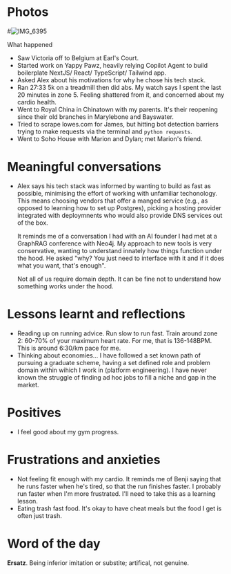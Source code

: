 # Photos

#![IMG_6395](https://github.com/user-attachments/assets/6892956b-0cc4-4575-b60f-9d7cf21f7067)

 What happened
- Saw Victoria off to Belgium at Earl's Court.
- Started work on Yappy Pawz, heavily relying Copilot Agent to build boilerplate NextJS/ React/ TypeScript/ Tailwind app.
- Asked Alex about his motivations for why he chose his tech stack.
- Ran 27:33 5k on a treadmill then did abs. My watch says I spent the last 20 minutes in zone 5. Feeling shattered from it, and concerned about my cardio health.
- Went to Royal China in Chinatown with my parents. It's their reopening since their old branches in Marylebone and Bayswater.
- Tried to scrape lowes.com for James, but hitting bot detection barriers trying to make requests via the terminal and `python requests`.
- Went to Soho House with Marion and Dylan; met Marion's friend.

# Meaningful conversations
- Alex says his tech stack was informed by wanting to build as fast as possible, minimising the effort of working with unfamiliar techonology. This means choosing vendors that offer a manged service (e.g., as opposed to learning how to set up Postgres), picking a hosting provider integrated with deploymnents who would also provide DNS services out of the box.

    It reminds me of a conversation I had with an AI founder I had met at a GraphRAG conference with Neo4j. My approach to new tools is very conservative, wanting to understand innately how things function under the hood. He asked "why? You just need to interface with it and if it does what you want, that's enough".

    Not all of us require domain depth. It can be fine not to understand how something works under the hood.

# Lessons learnt and reflections
- Reading up on running advice. Run slow to run fast. Train around zone 2: 60-70% of your maximum heart rate. For me, that is 136-148BPM. This is around 6:30/km pace for me.
- Thinking about economies... I have followed a set known path of pursuing a graduate scheme, having a set defined role and problem domain within wihich I work in (platform engineering). I have never known the struggle of finding ad hoc jobs to fill a niche and gap in the market.

# Positives
- I feel good about my gym progress.

# Frustrations and anxieties
- Not feeling fit enough with my cardio. It reminds me of Benji saying that he runs faster when he's tired, so that the run finishes faster. I probably run faster when I'm more frustrated. I'll need to take this as a learning lesson.
- Eating trash fast food. It's okay to have cheat meals but the food I get is often just trash.

# Word of the day
**Ersatz**. Being inferior imitation or substite; artifical, not genuine.
